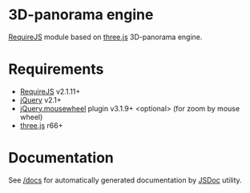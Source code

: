 3D-panorama engine
==================

[RequireJS](http://requirejs.org/) module based on [three.js](http://threejs.org/) 3D-panorama engine.

Requirements
============

- [RequireJS](http://requirejs.org/) v2.1.11+
- [jQuery](http://jquery.com/) v2.1+
- [jQuery.mousewheel](https://plugins.jquery.com/mousewheel/) plugin v3.1.9+ \<optional\> (for zoom by mouse wheel)
- [three.js](http://threejs.org/) r66+

Documentation
=============

See [/docs](./docs/) for automatically generated documentation by [JSDoc](http://usejsdoc.org/) utility.
